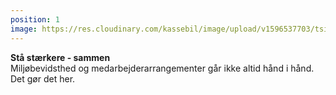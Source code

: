 ```yaml
---
position: 1
image: https://res.cloudinary.com/kassebil/image/upload/v1596537703/tsimhtxyzjkmmtibpdn5.svg
---
```

<strong> Stå stærkere - sammen </strong><br> 
Miljøbevidsthed og medarbejderarrangementer går ikke altid hånd i hånd. Det gør det her. 